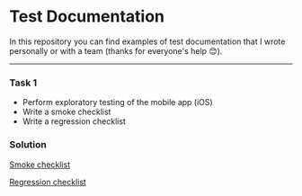# Test Documentation
In this repository you can find examples of test documentation that I wrote personally or with a team (thanks for everyone's help 😊). 

---

### Task 1
- Perform exploratory testing of the mobile app (iOS)
- Write a smoke checklist 
- Write a regression checklist

### Solution 
[Smoke checklist](https://docs.google.com/spreadsheets/d/1unFAvWBSd9reIXtD-Buhpf67WMB-RTWSxJeZy-lsU4M/edit?usp=sharing) 

[Regression checklist](https://docs.google.com/spreadsheets/d/1JxkujT2-03cxBk7xHwigMDCZ1npgX5ClemrdpEgyOb0/edit?usp=sharing) 